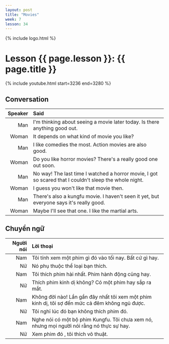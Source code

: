```yaml
---
layout: post
title: "Movies"
week: 7
lesson: 34
---
```


{% include logo.html %}
  
# Lesson {{ page.lesson }}: {{ page.title }}

{% include youtube.html start=3236 end=3280 %}

## Conversation

Speaker | Said
---: | :---
Man | I'm thinking about seeing a movie later today. Is there anything good out.
Woman | It depends on what kind of movie you like?
Man | I like comedies the most. Action movies are also good.
Woman | Do you like horror movies? There's a really good one out soon.
Man | No way! The last time I watched a horror movie, I got so scared that I couldn't sleep the whole night.
Woman | I guess you won't like that movie then.
Man | There's also a kungfu movie. I haven't seen it yet, but everyone says it's really good.
Woman | Maybe I'll see that one. I like the martial arts.

## Chuyển ngữ

Người nói | Lời thoại
---: | :---
Nam | Tôi tính xem một phim gì đó vào tối nay. Bất cứ gì hay.
Nữ | Nó phụ thuộc thể loại bạn thích.
Nam | Tôi thích phim hài nhất. Phim hành động cũng hay.
Nữ | Thích phim kinh dị không? Có một phim hay sắp ra mắt.
Nam | Không đời nào! Lần gần đây nhất tôi xem một phim kinh dị, tôi sợ đến mức cả đêm không ngủ được.
Nữ | Tôi nghĩ lúc đó bạn không thích phim đó.
Nam | Nghe nói có một bộ phim Kungfu. Tôi chưa xem nó, nhưng mọi người nói rằng nó thực sự hay.
Nữ | Xem phim đó , tôi thích võ thuật.
